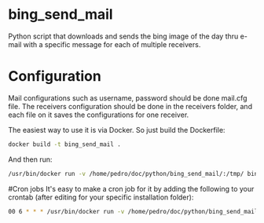 # bing_send_mail
Python script that downloads and sends the bing image of the day thru e-mail with a specific message for each of multiple receivers.

# Configuration
Mail configurations such as username, password should be done mail.cfg file. The receivers configuration should be done in the receivers folder, and each file on it saves the configurations for one receiver.

The easiest way to use it is via Docker. So just build the Dockerfile:
```sh
docker build -t bing_send_mail .
```

And then run:

```sh
/usr/bin/docker run -v /home/pedro/doc/python/bing_send_mail/:/tmp/ bing_send_mail
```

#Cron jobs
It's easy to make a cron job for it by adding the following to your crontab (after editing for your specific installation folder):

```sh
00 6 * * * /usr/bin/docker run -v /home/pedro/doc/python/bing_send_mail/:/tmp/ bing_send_mail
```
